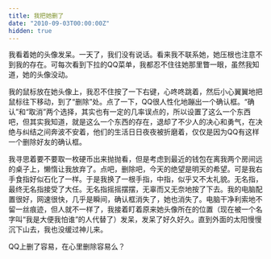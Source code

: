 ```yaml
---
title: 我把她删了
date: "2010-09-03T00:00:00Z"
hidden: true
---
```

我看着她的头像发呆。一天了，我们没有说话。看来我不联系她，她压根也注意不到我的存在。可每次看到下拉的QQ菜单，我都忍不住往她那里瞥一眼，虽然我知道，她的头像没动。

我的鼠标放在她头像上，我忍不住按了一下右键，心咚咚跳着，然后小心翼翼地把鼠标往下移动，到了“删除”处。点了一下，QQ很人性化地蹦出一个确认框。“确认”和“取消”两个选择，其实也有一定的几率误点的，所以设置了这么一个东西吧，但其实我知道，就是这么一个东西的存在，退却了不少人的决心和勇气，在决绝与纠结之间奔波不安着，他们的生活日日夜夜被折磨着，仅仅是因为QQ有这样一个删除好友的确认框。

我寻思着要不要取一枚硬币出来抛抛看，但是考虑到最近的钱包在离我两个房间远的桌子上，懒惰让我放弃了。点吧，删除吧，今天的绝望是明天的希望。可是我右手食指好似石化了一样。于是我换了一根手指，中指，似乎又不太礼貌。无名指，最终无名指接受了大任。无名指摇摇摆摆，无辜而又无奈地按了下去。我的电脑配置很好，网速很快，几乎是瞬间，确认框消失了，她也消失了。电脑干净利索地不留一丝痕迹，但人就不一样了，我接着盯着原来她头像所在的位置（现在被一个名字叫“我是大便我怕谁”的人代替了）发呆，发呆了好久好久。直到外面的太阳慢慢沉下山去，我也没缓过神儿来。

QQ上删了容易，在心里删除容易么？